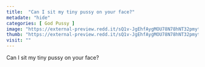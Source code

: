 ```yaml
---
title:  "Can I sit my tiny pussy on your face?"
metadate: "hide"
categories: [ God Pussy ]
image: "https://external-preview.redd.it/sQ1v-JgEhfAygMOU78N78hNT32pmytqAOJT_oI9P1f0.jpg?auto=webp&s=690692929bab43b3af048cfc8e3d24120bc60bab"
thumb: "https://external-preview.redd.it/sQ1v-JgEhfAygMOU78N78hNT32pmytqAOJT_oI9P1f0.jpg?width=640&crop=smart&auto=webp&s=b91433d005c8bc69904a7d9a825e2f982412847d"
visit: ""
---
```

Can I sit my tiny pussy on your face?

